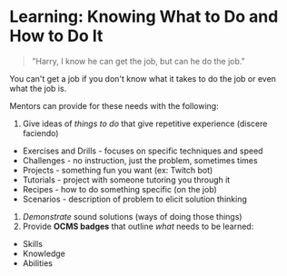# Learning: Knowing What to Do and How to Do It

> "Harry, I know he can get the job, but can he do the job."

You can't get a job if you don't know what it takes to do the job or
even what the job is.

Mentors can provide for these needs with the following:

1. Give ideas of *things to do* that give repetitive experience (discere faciendo)
  * Exercises and Drills - focuses on specific techniques and speed
  * Challenges - no instruction, just the problem, sometimes times
  * Projects - something fun you want (ex: Twitch bot)
  * Tutorials - project with someone tutoring you through it
  * Recipes - how to do something specific (on the job)
  * Scenarios - description of problem to elicit solution thinking
1. *Demonstrate* sound solutions (ways of doing those things)
1. Provide **OCMS badges** that outline *what* needs to be learned:
  * Skills
  * Knowledge
  * Abilities
